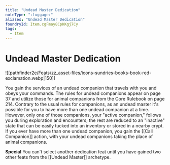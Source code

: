 ```yaml
---
title: "Undead Master Dedication"
noteType: ":luggage:"
aliases: "Undead Master Dedication"
foundryId: Item.cgFmay8CpKKgj7Cy
tags:
  - Item
---
```


# Undead Master Dedication
![[pathfinder2e/Feats/zz_asset-files/icons-sundries-books-book-red-exclamation.webp|150]]

You gain the services of an undead companion that travels with you and obeys your commands. The rules for undead companions appear on page 37 and utilize those for animal companions from the Core Rulebook on page 214. Contrary to the usual rules for companions, as an undead master it's possible for you to have more than one undead companion at a time. However, only one of those companions, your "active companion," follows you during exploration and encounters; the rest are reduced to an "inactive" state that can be easily tucked into an inventory or stored in a nearby crypt. If you ever have more than one undead companion, you gain the [[Call Companion]] action, with your undead companions taking the place of animal companions.

**Special** You can't select another dedication feat until you have gained two other feats from the [[Undead Master]] archetype.
